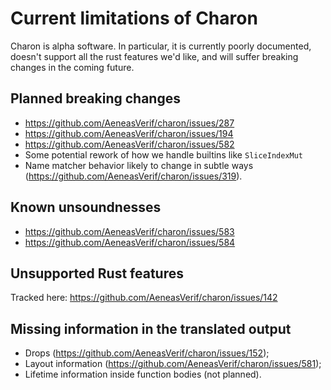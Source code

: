 # Current limitations of Charon

Charon is alpha software. In particular, it is currently poorly documented, doesn't support all the
rust features we'd like, and will suffer breaking changes in the coming future.

## Planned breaking changes

- https://github.com/AeneasVerif/charon/issues/287
- https://github.com/AeneasVerif/charon/issues/194
- https://github.com/AeneasVerif/charon/issues/582
- Some potential rework of how we handle builtins like `SliceIndexMut`
- Name matcher behavior likely to change in subtle ways
  (https://github.com/AeneasVerif/charon/issues/319).

## Known unsoundnesses

- https://github.com/AeneasVerif/charon/issues/583
- https://github.com/AeneasVerif/charon/issues/584

## Unsupported Rust features

Tracked here: https://github.com/AeneasVerif/charon/issues/142

## Missing information in the translated output

- Drops (https://github.com/AeneasVerif/charon/issues/152);
- Layout information (https://github.com/AeneasVerif/charon/issues/581);
- Lifetime information inside function bodies (not planned).

